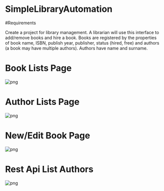 # SimpleLibraryAutomation

#Requirements

Create a project for library management. A librarian will use this interface to add/remove
books and hire a book. Books are registered by the properties of book name, ISBN, publish
year, publisher, status (hired, free) and authors (a book may have multiple authors). Authors
have name and surname.

# Book Lists Page
![png](https://github.com/oktayuyar/SimpleLibraryAutomation/blob/master/images/list_books.png "Book Lists Page")

# Author Lists Page
![png](https://github.com/oktayuyar/SimpleLibraryAutomation/blob/master/images/list_authors.png "Author Lists Page")

# New/Edit Book Page
![png](https://github.com/oktayuyar/SimpleLibraryAutomation/blob/master/images/add_book.png "New/Edit Book Page")

# Rest Api List Authors
![png](https://github.com/oktayuyar/SimpleLibraryAutomation/blob/master/images/rest_list_authors.png "Rest Api List Authors")
